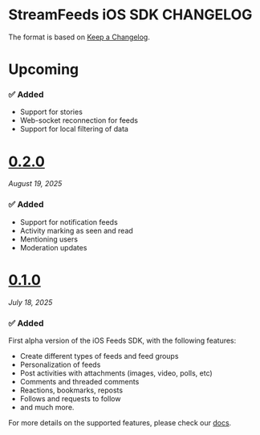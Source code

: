 # StreamFeeds iOS SDK CHANGELOG

The format is based on [Keep a Changelog](https://keepachangelog.com/en/1.0.0/).

# Upcoming

### ✅ Added
- Support for stories
- Web-socket reconnection for feeds
- Support for local filtering of data

# [0.2.0](https://github.com/GetStream/stream-feeds-swift/releases/tag/0.2.0)
_August 19, 2025_

### ✅ Added
- Support for notification feeds
- Activity marking as seen and read
- Mentioning users
- Moderation updates

# [0.1.0](https://github.com/GetStream/stream-feeds-swift/releases/tag/0.1.0)
_July 18, 2025_

### ✅ Added

First alpha version of the iOS Feeds SDK, with the following features:
- Create different types of feeds and feed groups
- Personalization of feeds
- Post activities with attachments (images, video, polls, etc)
- Comments and threaded comments
- Reactions, bookmarks, reposts
- Follows and requests to follow
- and much more.

For more details on the supported features, please check our [docs](https://getstream.io/activity-feeds/docs/ios/).
